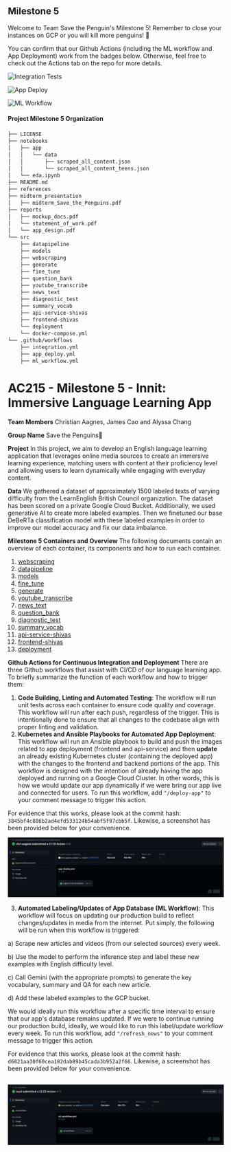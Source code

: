 ## Milestone 5

Welcome to Team Save the Penguin's Milestone 5! Remember to close your instances on GCP or you will kill more penguins! 🐧

You can confirm that our Github Actions (including the ML workflow and App Deployment) work from the badges below. Otherwise, feel free to check out the Actions tab on the repo for more details.

![Integration Tests](https://github.com/euul/ac215_innit//actions/workflows/integration.yml/badge.svg?branch=main)

![App Deploy](https://github.com/euul/ac215_innit//actions/workflows/app_deploy.yml/badge.svg?branch=main)

![ML Workflow](https://github.com/euul/ac215_innit//actions/workflows/ml_workflow.yml/badge.svg?branch=main)

#### Project Milestone 5 Organization

```
├── LICENSE
├── notebooks
│   ├── app
│   │   └── data
│   │       ├── scraped_all_content.json
│   │       └── scraped_all_content_teens.json
│   └── eda.ipynb
├── README.md
├── references
├── midterm_presentation
│   ├── midterm_Save_the_Penguins.pdf
├── reports
│   ├── mockup_docs.pdf
│   └── statement_of_work.pdf
│   └── app_design.pdf
└── src
    ├── datapipeline
    ├── models
    ├── webscraping
    ├── generate
    ├── fine_tune
    ├── question_bank
    ├── youtube_transcribe
    ├── news_text
    ├── diagnostic_test
    ├── summary_vocab
    ├── api-service-shivas
    ├── frontend-shivas
    └── deployment
    └── docker-compose.yml
└── .github/workflows
    ├── integration.yml
    ├── app_deploy.yml
    ├── ml_workflow.yml

```

# AC215 - Milestone 5 - Innit: Immersive Language Learning App

**Team Members**
Christian Aagnes, James Cao and Alyssa Chang

**Group Name**
Save the Penguins🐧

**Project**
In this project, we aim to develop an English language learning application that leverages online media sources to create an immersive learning experience, matching users with content at their proficiency level and allowing users to learn dynamically while engaging with everyday content.

**Data**
We gathered a dataset of approximately 1500 labeled texts of varying difficulty from the LearnEnglish British Council organization. The dataset has been scored on a private Google Cloud Bucket. Additionally, we used generative AI to create more labeled examples. Then we finetuned our base DeBeRTa classification model with these labeled examples in order to improve our model accuracy and fix our data imbalance.

**Milestone 5 Containers and Overview**
The following documents contain an overview of each container, its components and how to run each container.

1. [webscraping](./src/webscraping/Readme.md)
2. [datapipeline](./src/datapipeline/Readme.md)
3. [models](./src/models/readme.md)
4. [fine_tune](./src/fine_tune/readme.md)
5. [generate](./src/generate/readme.md)
6. [youtube_transcribe](./src/youtube_transcribe//README.md)
7. [news_text](./src/news_text/readme.md)
8. [question_bank](./src/question_bank/readme.md)
9. [diagnostic_test](./src/diagnostic_test/Readme.md)
10. [summary_vocab](./src/summary_vocab/Readme.md)
11. [api-service-shivas](./src/api-service-shivas/README.md)
12. [frontend-shivas](./src/frontend-shivas/README.md)
13. [deployment](./src/deployment/README.md)

**Github Actions for Continuous Integration and Deployment**
There are three Github workflows that assist with CI/CD of our language learning app. To briefly summarize the function of each workflow and how to trigger them:

1. **Code Building, Linting and Automated Testing**: The workflow will run unit tests across each container to ensure code quality and coverage. This workflow will run after each push, regardless of the trigger. This is intentionally done to ensure that all changes to the codebase align with proper linting and validation.
2. **Kubernetes and Ansible Playbooks for Automated App Deployment**: This workflow will run an Ansible playbook to build and push the images related to app deployment (frontend and api-service) and then **update** an already existing Kubernetes cluster (containing the deployed app) with the changes to the frontend and backend portions of the app. This workflow is designed with the intention of already having the app deployed and running on a Google Cloud Cluster. In other words, this is how we would update our app dynamically if we were bring our app live and connected for users. To run this workflow, add `"/deploy-app"` to your comment message to trigger this action.

For evidence that this works, please look at the commit hash: `3845bf4c886b2ad4efd533124b54abf5f97cbb5f`. Likewise, a screenshot has been provided below for your convenience.

![Screenshot of Successful App Deployment](app_deploy_success.png)

3. **Automated Labeling/Updates of App Database (ML Workflow)**: This workflow will focus on updating our production build to reflect changes/updates in media from the internet. Put simply, the following will be run when this workflow is triggered:

a) Scrape new articles and videos (from our selected sources) every week.

b) Use the model to perform the inference step and label these new examples with English difficulty level.

c) Call Gemini (with the appropriate prompts) to generate the key vocabulary, summary and QA for each new article.

d) Add these labeled examples to the GCP bucket.

We would ideally run this workflow after a specific time interval to ensure that our app's database remains updated. If we were to continue running our production build, ideally, we would like to run this label/update workflow every week. To run this workflow, add `"/refresh_news"` to your comment message to trigger this action.

For evidence that this works, please look at the commit hash: `d6821aa30f60cea182dab89b45cada3b952a2f66`. Likewise, a screenshot has been provided below for your convenience.

## ![Screenshot of Successful ML Workflow](ml_workflow_success.png)

